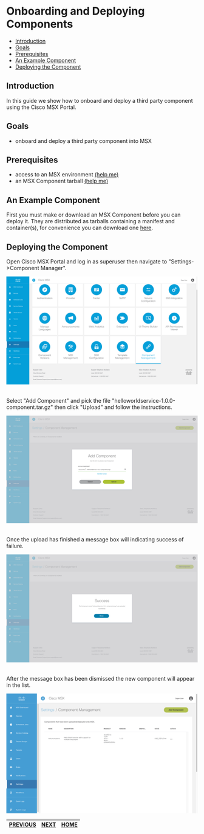 # Onboarding and Deploying Components
* [Introduction](#introduction)
* [Goals](#goals)
* [Prerequisites](#prerequisites)
* [An Example Component](#an-example-component)
* [Deploying the Component](#deploying-the-component)


## Introduction
In this guide we show how to onboard and deploy a third party component using the Cisco MSX Portal.


## Goals
* onboard and deploy a third party component into MSX


## Prerequisites
* access to an MSX environment [(help me)](../01-msx-developer-program-basics/02-getting-access-to-an-msx-environment.md)
* an MSX Component tarball [(help me)](artifacts/helloworldservice-1.0.0-component.tar.gz)


## An Example Component
First you must make or download an MSX Component before you can deploy it. They are distributed as tarballs containing a manifest and container(s), for convenience you can download one [here](artifacts/helloworldservice-1.0.0-component.tar.gz).


## Deploying the Component
Open Cisco MSX Portal and log in as superuser then navigate to "Settings->Component Manager".

![](images/deploying-component-1.png?raw=true)

<br>
Select "Add Component" and pick the file "helloworldservice-1.0.0-component.tar.gz" then click "Upload" and follow the instructions.

![](images/deploying-component-2.png?raw=true)

<br>
Once the upload has finished a message box will indicating success of failure.

![](images/deploying-component-3.png?raw=true)

<br>
After the message box has been dismissed the new component will appear in the list.

![](images/deploying-component-4.png?raw=true)


| [PREVIOUS](03-service-containerization-and-packaging.md) | [NEXT](05-service-offers-and-subscriptions.md) |  [HOME](../index.md#msx-component-manager) |
|---|---|---|